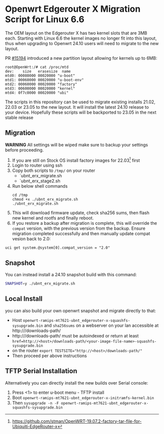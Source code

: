 # Openwrt Edgerouter X Migration Script for Linux 6.6

The OEM layout on the Edgerouter X has two kernel slots that are 3MB each. Starting with Linux 6.6 the kernel images no longer fit into this layout, thus when upgrading to Openwrt 24.10 users will need to migrate to the new layout.

PR [#15194](https://github.com/openwrt/openwrt/pull/15194) introduced a new partition layout allowing for kernels up to 6MB:

```
root@OpenWrt:/# cat /proc/mtd
dev:    size   erasesize  name
mtd0: 00080000 00020000 "u-boot"
mtd1: 00060000 00020000 "u-boot-env"
mtd2: 00060000 00020000 "factory"
mtd3: 00600000 00020000 "kernel"
mtd4: 0f7c0000 00020000 "ubi"
```

The scripts in this repository can be used to migrate existing installs 21.02, 22.03 or 23.05 to the new layout. It will install the latest 24.10 release to your device. Hopefully these scripts will be backported to 23.05 in the next stable release

## Migration

**WARNING** All settings will be wiped make sure to backup your settings before proceeding.

1. If you are still on Stock OS install factory images for 22.03[^2] first
2. Login to router using ssh
3. Copy both scripts to `/tmp/` on your router
	- `ubnt_erx_migrate.sh
	- `ubnt_erx_stage2.sh
4. Run below shell commands
	```
	cd /tmp
	chmod +x ./ubnt_erx_migrate.sh
	./ubnt_erx_migrate.sh
	```
5. This will download firmware update, check sha256 sums, then flash new kernel and rootfs and finally reboot.
6. If you restore a backup after migration is complete, this will override the `compat` version, with the previous version from the backup. Ensure migration completed successfully and then manually update compat vesion back to 2.0:

```
uci get system.@system[0].compat_version = "2.0"
```


## Snapshot
You can instead install a 24.10 snapshot build with this command:
```sh
SNAPSHOT=y ./ubnt_erx_migrate.sh
```
## Local Install
you can also build your own openwrt snapshot and migrate directly to that:
- Host `openwrt-ramips-mt7621-ubnt_edgerouter-x-squashfs-sysupgrade.bin` and `sha256sums` on a webserver on your lan accessible at http://<host>/downloads-path/
- http://<host>/downloads-path/ must be autoindexed or return at least `href=http://<host>/downloads-path/<your-image-file-name>-squashfs-sysupgrade.bin`
- on the router `export TESTSITE="http://<host>/downloads-path/"`
- Then proceed per above instructions

## TFTP Serial Installation
Alternatively you can directly install the new builds over Serial console:
1. Press <1> to enter u-boot menu - TFTP install
2. Boot `openwrt-ramips-mt7621-ubnt_edgerouter-x-initramfs-kernel.bin`
3. Then `sysupgrade -n -F openwrt-ramips-mt7621-ubnt_edgerouter-x-squashfs-sysupgrade.bin`


[^2]: https://github.com/stman/OpenWRT-19.07.2-factory-tar-file-for-Ubiquiti-EdgeRouter-x
